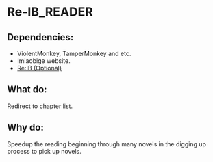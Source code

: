 # Re-IB_READER

## Dependencies:
- ViolentMonkey, TamperMonkey and etc.
- Imiaobige website.
- [Re:IB (Optional)](https://github.com/dirvoid/Re-IB)

## What do:
Redirect to chapter list.

## Why do:
Speedup the reading beginning through many novels in the digging up process to pick up novels.
